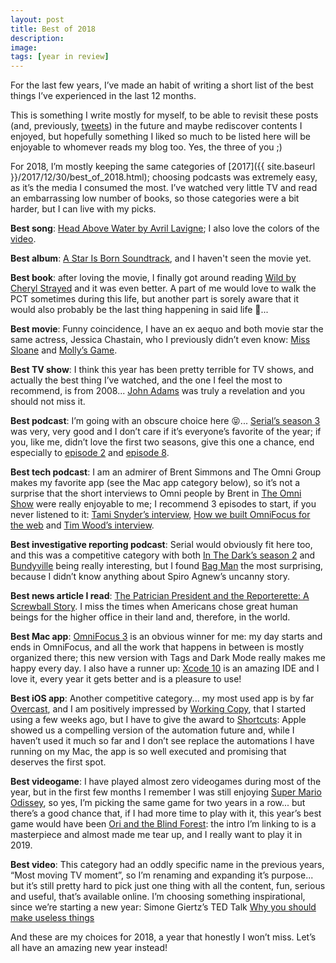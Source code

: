 ```yaml
---
layout: post
title: Best of 2018
description:
image:
tags: [year in review]
---
```

For the last few years, I’ve made an habit of writing a short list of the best things I’ve experienced in the last 12 months.

This is something I write mostly for myself, to be able to revisit these posts (and, previously, [tweets](https://mobile.twitter.com/cdf1982/timelines/815234385796562944)) in the future and maybe rediscover contents I enjoyed, but hopefully something I liked so much to be listed here will be enjoyable to whomever reads my blog too. Yes, the three of you ;)

For 2018, I’m mostly keeping the same categories of [2017]({{ site.baseurl }}/2017/12/30/best_of_2018.html); choosing podcasts was extremely easy, as it’s the media I consumed the most. I’ve watched very little TV and read an embarrassing low number of books, so those categories were a bit harder, but I can live with my picks.

**Best song**: [Head Above Water by Avril Lavigne](https://itunes.apple.com/it/album/head-above-water/1435072853?i=1435072869); I also love the colors of the [video](https://www.youtube.com/watch?v=EKF6ghfcQic).

**Best album**: [A Star Is Born Soundtrack](https://itunes.apple.com/it/album/a-star-is-born-soundtrack/1434371867), and I haven't seen the movie yet. 

**Best book**: after loving the movie, I finally got around reading [Wild by Cheryl Strayed](https://itunes.apple.com/us/book/wild/id458973772?mt=11) and it was even better. A part of me would love to walk the PCT sometimes during this life, but another part is sorely aware that it would also probably be the last thing happening in said life 👻... 

**Best movie**: Funny coincidence, I have an ex aequo and both movie star the same actress, Jessica Chastain, who I previously didn’t even know: [Miss Sloane](https://www.imdb.com/title/tt4540710/) and [Molly’s Game](https://www.imdb.com/title/tt4209788/).

**Best TV show**: I think this year has been pretty terrible for TV shows, and actually the best thing I’ve watched, and the one I feel the most to recommend, is from 2008... [John Adams](https://www.imdb.com/title/tt0472027/) was truly a revelation and you should not miss it.

**Best podcast**: I’m going with an obscure choice here 😝... [Serial’s season 3](https://serialpodcast.org/season-three) was very, very good and I don’t care if it’s everyone’s favorite of the year; if you, like me, didn’t love the first two seasons, give this one a chance, end especially to [episode 2](https://overcast.fm/+DfQNk9kgI) and [episode 8](https://overcast.fm/+DfQM4luoI).

**Best tech podcast**: I am an admirer of Brent Simmons and The Omni Group makes my favorite app (see the Mac app category below), so it’s not a surprise that the short interviews to Omni people by Brent in [The Omni Show](https://theomnishow.omnigroup.com/) were really enjoyable to me; I recommend 3 episodes to start, if you never listened to it: [Tami Snyder’s interview](https://overcast.fm/+K3-TuldGU), [How we built OmniFocus for the web](https://overcast.fm/+K3-Tb7w1Q) and [Tim Wood’s interview](https://overcast.fm/+K3-QvfQ-M).

**Best investigative reporting podcast**: Serial would obviously fit here too, and this was a competitive category with both [In The Dark’s season 2](http://www.apmreports.org/in-the-dark) and [Bundyville](https://www.opb.org/news/article/bundyville-occupation-podcast/) being really interesting, but I found [Bag Man](https://art19.com/shows/bagman) the most surprising, because I didn’t know anything about Spiro Agnew’s uncanny story.

**Best news article I read**: [The Patrician President and the Reporterette: A Screwball Story](https://www.nytimes.com/2018/12/02/opinion/george-hw-bush-maureen-dowd.html). I miss the times when Americans chose great human beings for the higher office in their land and, therefore, in the world.

**Best Mac app**: [OmniFocus 3](https://www.omnigroup.com/omnifocus) is an obvious winner for me: my day starts and ends in OmniFocus, and all the work that happens in between is mostly organized there; this new version with Tags and Dark Mode really makes me happy every day. I also have a runner up: [Xcode 10](https://developer.apple.com/xcode/) is an amazing IDE and I love it, every year it gets better and is a pleasure to use!

**Best iOS app**: Another competitive category... my most used app is by far [Overcast](https://itunes.apple.com/it/app/overcast/id888422857?mt=8), and I am positively impressed by [Working Copy](https://workingcopy.app/), that I started using a few weeks ago, but I have to give the award to [Shortcuts](https://itunes.apple.com/it/app/comandi/id915249334?mt=8): Apple showed us a compelling version of the automation future and, while I haven’t used it much so far and I don’t see replace the automations I have running on my Mac, the app is so well executed and promising that deserves the first spot.

**Best videogame**: I have played almost zero videogames during most of the year, but in the first few months I remember I was still enjoying [Super Mario Odissey](http://amzn.to/2BXyP0p), so yes, I’m picking the same game for two years in a row... but there’s a good chance that, if I had more time to play with it, this year’s best game would have been [Ori and the Blind Forest](https://youtu.be/vkiAy-H8k6o): the intro I’m linking to is a masterpiece and almost made me tear up, and I really want to play it in 2019.

**Best video**: This category had an oddly specific name in the previous years, “Most moving TV moment”, so I’m renaming and expanding it’s purpose... but it’s still pretty hard to pick just one thing with all the content, fun, serious and useful, that’s available online. I’m choosing something inspirational, since we’re starting a new year: Simone Giertz’s TED Talk [Why you should make useless things](https://youtu.be/c0bsKc4tiuY)

And these are my choices for 2018, a year that honestly I won’t miss. Let’s all have an amazing new year instead!
